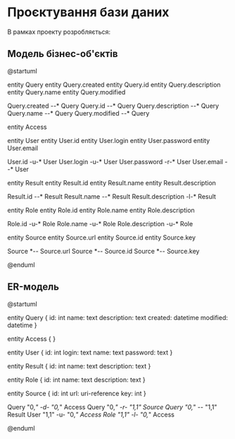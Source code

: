 # Проєктування бази даних

В рамках проекту розробляється: 
## Модель бізнес-об'єктів 

@startuml

entity Query
entity Query.created
entity Query.id
entity Query.description
entity Query.name
entity Query.modified


Query.created --* Query 
Query.id --* Query 
Query.description --* Query
Query.name --* Query 
Query.modified --* Query 

entity Access

entity User
entity User.id
entity User.login
entity User.password
entity User.email

User.id -u-* User 
User.login -u-* User 
User.password -r-* User 
User.email --* User 

entity Result
entity Result.id
entity Result.name
entity Result.description

Result.id --* Result 
Result.name --* Result 
Result.description -l-* Result

entity Role
entity Role.id
entity Role.name
entity Role.description

Role.id -u-* Role 
Role.name -u-* Role 
Role.description -u-* Role

entity Source
entity Source.url
entity Source.id
entity Source.key

Source *-- Source.url 
Source *-- Source.id 
Source *-- Source.key

@enduml

## ER-модель

@startuml 

entity Query {
  id: int
  name: text
  description: text
  created: datetime
  modified: datetime
  }

entity Access { }

entity User {
id: int
login: text
name: text
password: text
}

entity Result {
id: int
name: text
description: text
}

entity Role {
id: int
name: text
description: text
}

entity Source {
id: int
url: uri-reference
key: int
}

Query "0,*" -d- "0,*" Access 
Query "0,*" -r- "1,1" Source 
Query "0,*" -- "1,1" Result 
User "1,1" -u- "0,*" Access 
Role "1,1" -l- "0,*" Access

@enduml


